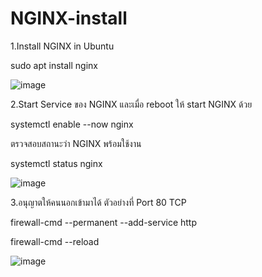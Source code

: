 # NGINX-install

1.Install NGINX in Ubuntu

sudo apt install nginx


![image](https://github.com/thanawut2903/NGINX-install/assets/159118913/94143b9b-717d-424e-b2a6-f63c65c63275)


2.Start Service ของ NGINX และเมื่อ reboot ให้ start NGINX ด้วย

systemctl enable --now nginx

ตรวจสอบสถานะว่า NGINX พร้อมใช้งาน

systemctl status nginx

![image](https://github.com/thanawut2903/NGINX-install/assets/159118913/b6cb9576-7d13-4e65-babf-e3f435d9be2f)

3.อนุญาตให้คนนอกเข้ามาได้ ตัวอย่างที่ Port 80 TCP

firewall-cmd --permanent  --add-service http

firewall-cmd --reload

![image](https://github.com/thanawut2903/NGINX-install/assets/159118913/d0e21819-f12b-46a4-8518-93ded280f1a3)



